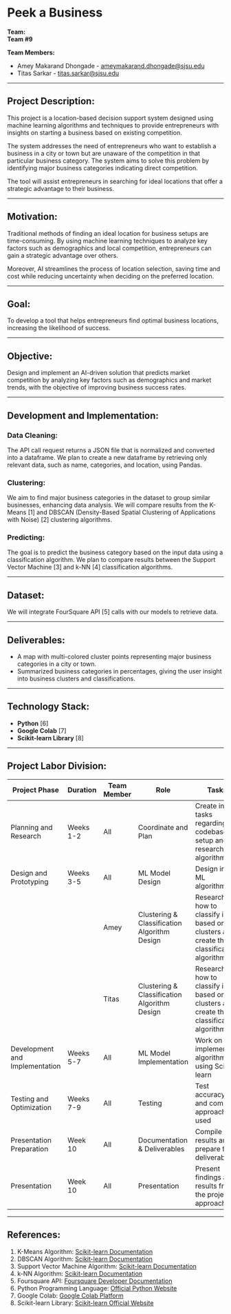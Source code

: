 # Peek a Business

**Team:**  
**Team #9**

**Team Members:**  
- Amey Makarand Dhongade - [ameymakarand.dhongade@sjsu.edu](mailto:ameymakarand.dhongade@sjsu.edu)  
- Titas Sarkar - [titas.sarkar@sjsu.edu](mailto:titas.sarkar@sjsu.edu)

---

## Project Description:
This project is a location-based decision support system designed using machine learning algorithms and techniques to provide entrepreneurs with insights on starting a business based on existing competition.

The system addresses the need of entrepreneurs who want to establish a business in a city or town but are unaware of the competition in that particular business category. The system aims to solve this problem by identifying major business categories indicating direct competition.

The tool will assist entrepreneurs in searching for ideal locations that offer a strategic advantage to their business.

---

## Motivation:
Traditional methods of finding an ideal location for business setups are time-consuming. By using machine learning techniques to analyze key factors such as demographics and local competition, entrepreneurs can gain a strategic advantage over others.

Moreover, AI streamlines the process of location selection, saving time and cost while reducing uncertainty when deciding on the preferred location.

---

## Goal:
To develop a tool that helps entrepreneurs find optimal business locations, increasing the likelihood of success.

---

## Objective:
Design and implement an AI-driven solution that predicts market competition by analyzing key factors such as demographics and market trends, with the objective of improving business success rates.

---

## Development and Implementation:

### Data Cleaning:
The API call request returns a JSON file that is normalized and converted into a dataframe. We plan to create a new dataframe by retrieving only relevant data, such as name, categories, and location, using Pandas.

### Clustering:
We aim to find major business categories in the dataset to group similar businesses, enhancing data analysis. We will compare results from the K-Means [1] and DBSCAN (Density-Based Spatial Clustering of Applications with Noise) [2] clustering algorithms.

### Predicting:
The goal is to predict the business category based on the input data using a classification algorithm. We plan to compare results between the Support Vector Machine [3] and k-NN [4] classification algorithms.

---

## Dataset:
We will integrate FourSquare API [5] calls with our models to retrieve data.

---

## Deliverables:
- A map with multi-colored cluster points representing major business categories in a city or town.
- Summarized business categories in percentages, giving the user insight into business clusters and classifications.

---

## Technology Stack:
- **Python** [6]
- **Google Colab** [7]
- **Scikit-learn Library** [8]

---

## Project Labor Division:

| **Project Phase**          | **Duration** | **Team Member** | **Role**                                      | **Tasks**                                                                                     |
|----------------------------|--------------|-----------------|-----------------------------------------------|-----------------------------------------------------------------------------------------------|
| Planning and Research       | Weeks 1-2    | All             | Coordinate and Plan                           | Create initial tasks regarding codebase setup and research algorithms                          |
| Design and Prototyping      | Weeks 3-5    | All             | ML Model Design                               | Design initial ML algorithms                                                                   |
|                            |              | Amey            | Clustering & Classification Algorithm Design  | Research how to classify input based on clusters and create the classification algorithm       |
|                            |              | Titas           | Clustering & Classification Algorithm Design  | Research how to classify input based on clusters and create the classification algorithm       |
| Development and Implementation | Weeks 5-7 | All             | ML Model Implementation                       | Work on implementing algorithms using Scikit-learn                                              |
| Testing and Optimization    | Weeks 7-9    | All             | Testing                                       | Test accuracy, and compare approaches used                                                     |
| Presentation Preparation    | Week 10      | All             | Documentation & Deliverables                  | Compile results and prepare final deliverables                                                  |
| Presentation                | Week 10      | All             | Presentation                                  | Present findings and results from the project approach                                         |

---

## References:
1. K-Means Algorithm: [Scikit-learn Documentation](https://scikit-learn.org/stable/modules/clustering.html#k-means)
2. DBSCAN Algorithm: [Scikit-learn Documentation](https://scikit-learn.org/stable/modules/clustering.html#dbscan)
3. Support Vector Machine Algorithm: [Scikit-learn Documentation](https://scikit-learn.org/stable/modules/svm.html)
4. k-NN Algorithm: [Scikit-learn Documentation](https://scikit-learn.org/stable/modules/neighbors.html#classification)
5. Foursquare API: [Foursquare Developer Documentation](https://developer.foursquare.com/docs/)
6. Python Programming Language: [Official Python Website](https://www.python.org/)
7. Google Colab: [Google Colab Platform](https://colab.research.google.com/)
8. Scikit-learn Library: [Scikit-learn Official Website](https://scikit-learn.org/)
